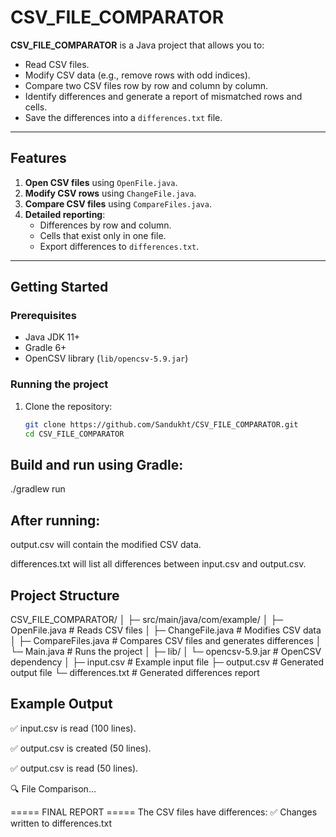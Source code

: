 # CSV_FILE_COMPARATOR

**CSV_FILE_COMPARATOR** is a Java project that allows you to:

- Read CSV files.
- Modify CSV data (e.g., remove rows with odd indices).
- Compare two CSV files row by row and column by column.
- Identify differences and generate a report of mismatched rows and cells.
- Save the differences into a `differences.txt` file.

---

## Features

1. **Open CSV files** using `OpenFile.java`.
2. **Modify CSV rows** using `ChangeFile.java`.
3. **Compare CSV files** using `CompareFiles.java`.
4. **Detailed reporting**:
    - Differences by row and column.
    - Cells that exist only in one file.
    - Export differences to `differences.txt`.

---

## Getting Started

### Prerequisites

- Java JDK 11+  
- Gradle 6+  
- OpenCSV library (`lib/opencsv-5.9.jar`)

### Running the project

1. Clone the repository:
   ```bash
   git clone https://github.com/Sandukht/CSV_FILE_COMPARATOR.git
   cd CSV_FILE_COMPARATOR
   
## Build and run using Gradle:

./gradlew run

## After running:

output.csv will contain the modified CSV data.

differences.txt will list all differences between input.csv and output.csv.

## Project Structure

CSV_FILE_COMPARATOR/
│
├─ src/main/java/com/example/
│  ├─ OpenFile.java        # Reads CSV files
│  ├─ ChangeFile.java      # Modifies CSV data
│  ├─ CompareFiles.java    # Compares CSV files and generates differences
│  └─ Main.java            # Runs the project
│
├─ lib/
│  └─ opencsv-5.9.jar      # OpenCSV dependency
│
├─ input.csv               # Example input file
├─ output.csv              # Generated output file
└─ differences.txt         # Generated differences report

## Example Output

✅ input.csv is read (100 lines).

✅ output.csv is created (50 lines).

✅ output.csv is read (50 lines).

🔍 File Comparison...

===== FINAL REPORT =====
The CSV files have differences:
✅ Changes written to differences.txt
